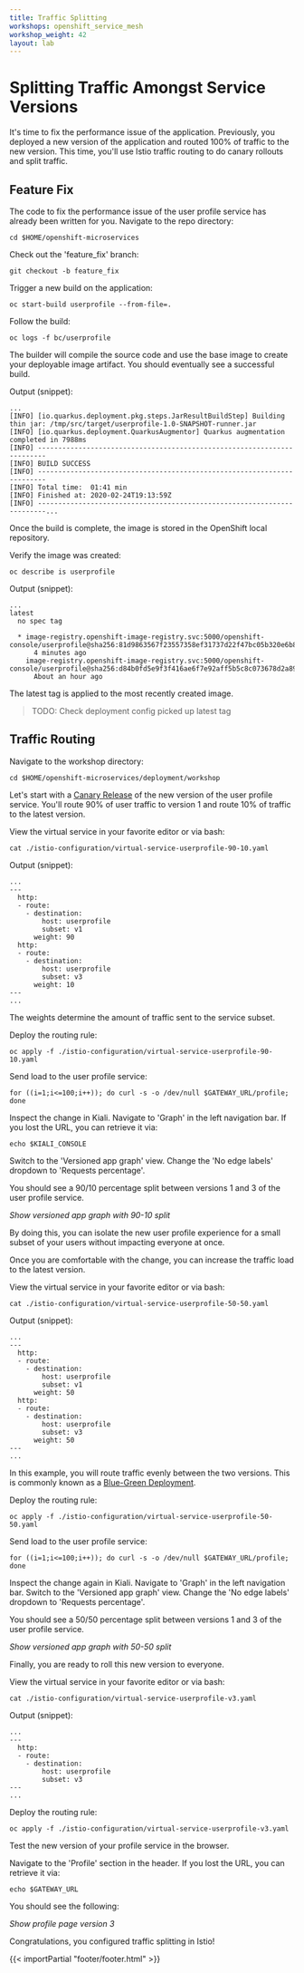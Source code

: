 ```yaml
---
title: Traffic Splitting
workshops: openshift_service_mesh
workshop_weight: 42
layout: lab
---
```


# Splitting Traffic Amongst Service Versions

It's time to fix the performance issue of the application.  Previously, you deployed a new version of the application and routed 100% of traffic to the new version.  This time, you'll use Istio traffic routing to do canary rollouts and split traffic.

## Feature Fix

The code to fix the performance issue of the user profile service has already been written for you.  Navigate to the repo directory:
```
cd $HOME/openshift-microservices
```

Check out the 'feature_fix' branch:
```
git checkout -b feature_fix
```

Trigger a new build on the application:
```
oc start-build userprofile --from-file=.
```

Follow the build:
```
oc logs -f bc/userprofile
```

The builder will compile the source code and use the base image to create your deployable image artifact.  You should eventually see a successful build.

Output (snippet):
```
...
[INFO] [io.quarkus.deployment.pkg.steps.JarResultBuildStep] Building thin jar: /tmp/src/target/userprofile-1.0-SNAPSHOT-runner.jar
[INFO] [io.quarkus.deployment.QuarkusAugmentor] Quarkus augmentation completed in 7988ms
[INFO] ------------------------------------------------------------------------
[INFO] BUILD SUCCESS
[INFO] ------------------------------------------------------------------------
[INFO] Total time:  01:41 min
[INFO] Finished at: 2020-02-24T19:13:59Z
[INFO] ------------------------------------------------------------------------...
```

Once the build is complete, the image is stored in the OpenShift local repository.

Verify the image was created:
```
oc describe is userprofile
```

Output (snippet):
```
...
latest
  no spec tag

  * image-registry.openshift-image-registry.svc:5000/openshift-console/userprofile@sha256:81d9863567f23557358ef31737d22f47bc05b320e6b8504d59eccb3047c4a55b
      4 minutes ago
    image-registry.openshift-image-registry.svc:5000/openshift-console/userprofile@sha256:d84b0fd5e9f3f416ae6f7e92aff5b5c8c073678d2a8916392935d5ee39206c0b
      About an hour ago
```

The latest tag is applied to the most recently created image.

> TODO: Check deployment config picked up latest tag


## Traffic Routing

Navigate to the workshop directory:
```
cd $HOME/openshift-microservices/deployment/workshop
```

Let's start with a [Canary Release][1] of the new version of the user profile service.  You'll route 90% of user traffic to version 1 and route 10% of traffic to the latest version.

View the virtual service in your favorite editor or via bash:
```
cat ./istio-configuration/virtual-service-userprofile-90-10.yaml
```

Output (snippet):
```
...
---
  http:
  - route:
    - destination:
        host: userprofile
        subset: v1
      weight: 90
  http:
  - route:
    - destination:
        host: userprofile
        subset: v3
      weight: 10 
---
...
```

The weights determine the amount of traffic sent to the service subset.

Deploy the routing rule:
```
oc apply -f ./istio-configuration/virtual-service-userprofile-90-10.yaml
```

Send load to the user profile service:
```
for ((i=1;i<=100;i++)); do curl -s -o /dev/null $GATEWAY_URL/profile; done
```

Inspect the change in Kiali.  Navigate to 'Graph' in the left navigation bar. If you lost the URL, you can retrieve it via:
```
echo $KIALI_CONSOLE
```

Switch to the 'Versioned app graph' view.  Change the 'No edge labels' dropdown to 'Requests percentage'.  

You should see a 90/10 percentage split between versions 1 and 3 of the user profile service.

*Show versioned app graph with 90-10 split*

By doing this, you can isolate the new user profile experience for a small subset of your users without impacting everyone at once.  

Once you are comfortable with the change, you can increase the traffic load to the latest version.

View the virtual service in your favorite editor or via bash:
```
cat ./istio-configuration/virtual-service-userprofile-50-50.yaml
```

Output (snippet):
```
...
---
  http:
  - route:
    - destination:
        host: userprofile
        subset: v1
      weight: 50
  http:
  - route:
    - destination:
        host: userprofile
        subset: v3
      weight: 50
---
...
```

In this example, you will route traffic evenly between the two versions.  This is commonly known as a [Blue-Green Deployment][2].

Deploy the routing rule:
```
oc apply -f ./istio-configuration/virtual-service-userprofile-50-50.yaml
```

Send load to the user profile service:
```
for ((i=1;i<=100;i++)); do curl -s -o /dev/null $GATEWAY_URL/profile; done
```

Inspect the change again in Kiali.  Navigate to 'Graph' in the left navigation bar.  Switch to the 'Versioned app graph' view.  Change the 'No edge labels' dropdown to 'Requests percentage'.  

You should see a 50/50 percentage split between versions 1 and 3 of the user profile service.

*Show versioned app graph with 50-50 split*

Finally, you are ready to roll this new version to everyone.

View the virtual service in your favorite editor or via bash:
```
cat ./istio-configuration/virtual-service-userprofile-v3.yaml
```

Output (snippet):
```
...
---
  http:
  - route:
    - destination:
        host: userprofile
        subset: v3
---
...
```

Deploy the routing rule:
```
oc apply -f ./istio-configuration/virtual-service-userprofile-v3.yaml
```

Test the new version of your profile service in the browser.

Navigate to the 'Profile' section in the header.  If you lost the URL, you can retrieve it via:
```
echo $GATEWAY_URL
```

You should see the following:

*Show profile page version 3*

Congratulations, you configured traffic splitting in Istio!

[1]: https://martinfowler.com/bliki/CanaryRelease.html
[2]: https://martinfowler.com/bliki/BlueGreenDeployment.html

{{< importPartial "footer/footer.html" >}}